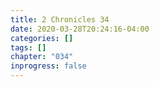 ```yaml
---
title: 2 Chronicles 34
date: 2020-03-28T20:24:16-04:00
categories: []
tags: []
chapter: "034"
inprogress: false
---
```


